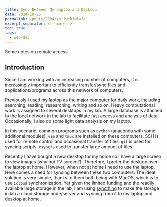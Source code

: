 ```yaml
---
title: Sync Between My Laptop and Desktop
date: 2024-10-25
permalink: /posts/2024/joifwjhfwiwfd
excerpt_separator: <!--more-->
toc: true
tags:
  - web-dev
---
```

Some notes on remote access.
<!--more-->

## Introduction
Since I am working with an increasing number of computers, it is increasingly
important to efficiently transfer/sync files and applications/programs across
this network of computers.

Previously I used my laptop as the major computer for daily work, including
searching, reading, researching, writing and so on. Heavy computational work
is assigned to several desktops in my lab. A large database is attached to the
local network in the lab to facilitate fast access and analysis of data.
Occasionally, I also do some light data analysis on my laptop.

In this scenario, common programs such as `python` (anaconda with some
additional modules), `vim` and `tmux` are installed on these computers. SSH is used
for remote control and occasional transfer of files. `git` is used for syncing
scripts. `rsync` is used to transfer large amount of files.

Recently I have bought a new desktop for my home so I have a large screen
to view images (why not TV screen?). Therefore, I prefer the
desktop over the laptop at home. However, when not at home I need to use the laptop. Here comes a need for syncing between these two computers. The ideal solution is very simple, thanks to them both being with MacOS, which is to use `icloud` synchronization. Yet given the limited funding and the readily available large storage in the lab, I am using [syncthing](https://syncthing.net) to make the storage in lab a cloud storage node/server and syncing from it to my laptop and desktop at home.
